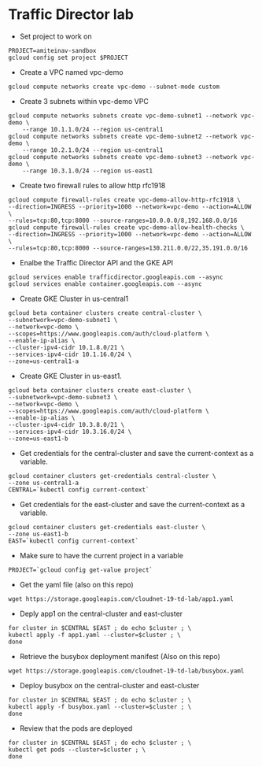 # Traffic Director lab

* Set project to work on
```
PROJECT=amiteinav-sandbox
gcloud config set project $PROJECT
```
* Create a VPC named vpc-demo
```
gcloud compute networks create vpc-demo --subnet-mode custom
```
* Create 3 subnets within vpc-demo VPC 
```
gcloud compute networks subnets create vpc-demo-subnet1 --network vpc-demo \
    --range 10.1.1.0/24 --region us-central1
gcloud compute networks subnets create vpc-demo-subnet2 --network vpc-demo \
    --range 10.2.1.0/24 --region us-central1
gcloud compute networks subnets create vpc-demo-subnet3 --network vpc-demo \
    --range 10.3.1.0/24 --region us-east1
```
* Create two firewall rules to allow http rfc1918
```
gcloud compute firewall-rules create vpc-demo-allow-http-rfc1918 \
--direction=INGRESS --priority=1000 --network=vpc-demo --action=ALLOW \
--rules=tcp:80,tcp:8000 --source-ranges=10.0.0.0/8,192.168.0.0/16
gcloud compute firewall-rules create vpc-demo-allow-health-checks \
--direction=INGRESS --priority=1000 --network=vpc-demo --action=ALLOW \
--rules=tcp:80,tcp:8000 --source-ranges=130.211.0.0/22,35.191.0.0/16
```
* Enalbe the Traffic Director API and the GKE API
```
gcloud services enable trafficdirector.googleapis.com --async
gcloud services enable container.googleapis.com --async 
```
* Create GKE Cluster in us-central1
```
gcloud beta container clusters create central-cluster \
--subnetwork=vpc-demo-subnet1 \
--network=vpc-demo \
--scopes=https://www.googleapis.com/auth/cloud-platform \
--enable-ip-alias \
--cluster-ipv4-cidr 10.1.8.0/21 \
--services-ipv4-cidr 10.1.16.0/24 \
--zone=us-central1-a
```
* Create GKE Cluster in us-east1.
```
gcloud beta container clusters create east-cluster \
--subnetwork=vpc-demo-subnet3 \
--network=vpc-demo \
--scopes=https://www.googleapis.com/auth/cloud-platform \
--enable-ip-alias \
--cluster-ipv4-cidr 10.3.8.0/21 \
--services-ipv4-cidr 10.3.16.0/24 \
--zone=us-east1-b
```
* Get credentials for the central-cluster and save the current-context as a variable.
```
gcloud container clusters get-credentials central-cluster \
--zone us-central1-a
CENTRAL=`kubectl config current-context`
```
* Get credentials for the east-cluster and save the current-context as a variable.
```
gcloud container clusters get-credentials east-cluster \
--zone us-east1-b
EAST=`kubectl config current-context`
```
* Make sure to have the current project in a variable
```
PROJECT=`gcloud config get-value project`
```

* Get the yaml file (also on this repo)
```
wget https://storage.googleapis.com/cloudnet-19-td-lab/app1.yaml
```

* Deply app1 on the central-cluster and east-cluster
```
for cluster in $CENTRAL $EAST ; do echo $cluster ; \
kubectl apply -f app1.yaml --cluster=$cluster ; \
done
```
* Retrieve the busybox deployment manifest (Also on this repo)
```
wget https://storage.googleapis.com/cloudnet-19-td-lab/busybox.yaml
```
* Deploy busybox on the central-cluster and east-cluster
```
for cluster in $CENTRAL $EAST ; do echo $cluster ; \
kubectl apply -f busybox.yaml --cluster=$cluster ; \
done
```
* Review that the pods are deployed
```
for cluster in $CENTRAL $EAST ; do echo $cluster ; \
kubectl get pods --cluster=$cluster ; \
done
```

